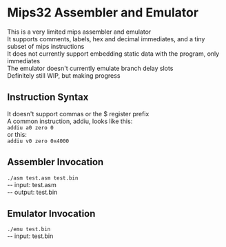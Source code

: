 # Mips32 Assembler and Emulator
This is a very limited mips assembler and emulator  
It supports comments, labels, hex and decimal immediates, and a tiny subset of mips instructions  
It does not currently support embedding static data with the program, only immediates  
The emulator doesn't currently emulate branch delay slots  
Definitely still WIP, but making progress  

## Instruction Syntax
It doesn't support commas or the $ register prefix  
A common instruction, addiu, looks like this:  
```addiu a0 zero 0```  
or this:  
```addiu v0 zero 0x4000```

## Assembler Invocation
```./asm test.asm test.bin```  
-- input: test.asm  
-- output: test.bin  

## Emulator Invocation
```./emu test.bin```  
-- input: test.bin  
